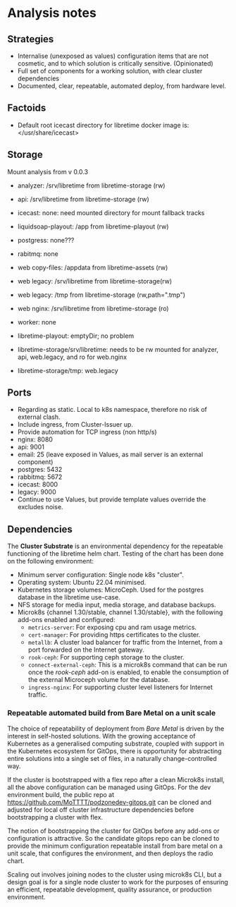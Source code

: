 # Analysis notes

## Strategies

- Internalise (unexposed as values) configuration items that are not cosmetic, and to which solution is critically sensitive. (Opinionated)
- Full set of components for a working solution, with clear cluster dependencies
- Documented, clear, repeatable, automated deploy, from hardware level.

## Factoids

- Default root icecast directory for libretime docker image is: </usr/share/icecast>

## Storage

Mount analysis from v 0.0.3

- analyzer: /srv/libretime from libretime-storage (rw)
- api: /srv/libretime from libretime-storage (rw)
- icecast: none: need mounted directory for mount fallback tracks
- liquidsoap-playout: /app from libretime-playout (rw)
- postgress: none???
- rabitmq: none
- web copy-files: /appdata from libretime-assets (rw)
- web legacy: /srv/libretime from libretime-storage(rw)
- web legacy: /tmp from libretime-storage (rw,path=".tmp")
- web nginx: /srv/libretime from libretime-storage (ro)
- worker: none

- libretime-playout: emptyDir; no problem
- libretime-storage/srv/libretime: needs to be rw mounted for analyzer, api, web.legacy, and ro for web.nginx
- libretime-storage/tmp: web.legacy

## Ports

- Regarding as static. Local to k8s namespace, therefore no risk of external clash.
- Include ingress, from Cluster-Issuer up.
- Provide automation for TCP ingress (non http/s)
- nginx: 8080
- api: 9001
- email: 25 (leave exposed in Values, as mail server is an external component)
- postgres: 5432
- rabbitmq: 5672
- icecast: 8000
- legacy: 9000
- Continue to use Values, but provide template values override the excludes noise.

## Dependencies

The **Cluster Substrate** is an environmental dependency for the repeatable functioning of the libretime helm chart. Testing of the chart has been done on the following environment:

- Minimum server configuration: Single node k8s "cluster".
- Operating system: Ubuntu 22.04 minimised.
- Kubernetes storage volumes: MicroCeph. Used for the postgres database in the libretime use-case.
- NFS storage for media input, media storage, and database backups.
- Microk8s {channel 1.30/stable, channel 1.30/stable}, with the following add-ons enabled and configured:
  - `metrics-server`: For exposing cpu and ram usage metrics.
  - `cert-manager`: For providing https certificates to the cluster.
  - `metallb`: A cluster load balancer for traffic from the Internet, from a port forwarded on the Internet gateway.
  - `rook-ceph`: For supporting ceph storage to the cluster.
  - `connect-external-ceph`: This is a microk8s command that can be run once the *rook-ceph* add-on is enabled, to enable the consumption of the external Microceph volume for the database.
  - `ingress-nginx`: For supporting cluster level listeners for Internet traffic.

### Repeatable automated build from Bare Metal on a unit scale

The choice of repeatability of deployment from *Bare Metal* is driven by the interest in self-hosted solutions. With the growing acceptance of Kubernetes as a generalised computing substrate, coupled with support in the Kubernetes ecosystem for GitOps, there is opportunity for abstracting entire solutions into a single set of files, in a naturally change-controlled way.

If the cluster is bootstrapped with a flex repo after a clean Microk8s install, all the above configuration can be managed using GitOps. For the dev environment build, the public repo at <https://github.com/MoTTTT/podzonedev-gitops.git> can be cloned and adjusted for local off cluster infrastructure dependencies before bootstrapping a cluster with flex.

The notion of bootstrapping the cluster for GitOps before any add-ons or configuration is attractive. So the candidate gitops repo can be cloned to provide the minimum configuration repeatable install from bare metal on a unit scale, that configures the environment, and then deploys the radio chart.

Scaling out involves joining nodes to the cluster using microk8s CLI, but a design goal is for a single node cluster to work for the purposes of ensuring an efficient, repeatable development, quality assurance, or production environment.

